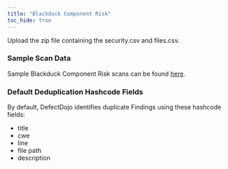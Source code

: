 ```yaml
---
title: "Blackduck Component Risk"
toc_hide: true
---
```

Upload the zip file containing the security.csv and files.csv.

### Sample Scan Data
Sample Blackduck Component Risk scans can be found [here](https://github.com/DefectDojo/django-DefectDojo/tree/master/unittests/scans/blackduck_component_risk).

### Default Deduplication Hashcode Fields
By default, DefectDojo identifies duplicate Findings using these hashcode fields:

- title
- cwe
- line
- file path
- description
